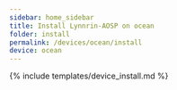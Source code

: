 ```yaml
---
sidebar: home_sidebar
title: Install Lynnrin-AOSP on ocean
folder: install
permalink: /devices/ocean/install
device: ocean
---
```

{% include templates/device_install.md %}
